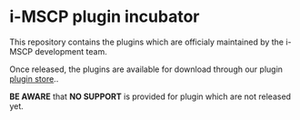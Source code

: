 # i-MSCP plugin incubator

This repository contains the plugins which are officialy maintained by the i-MSCP development team.

Once released, the plugins are available for download through our plugin [plugin store](http://i-mscp.net/filebase/index.php/Filebase/)..

**BE AWARE** that **NO SUPPORT** is provided for plugin which are not released yet.
